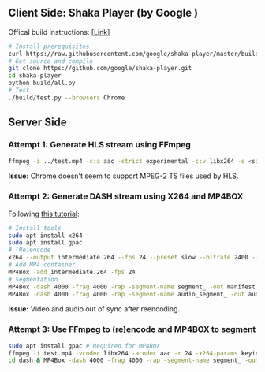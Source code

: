 ## Client Side: Shaka Player (by Google )
Offical build instructions: [[Link]](https://github.com/google/shaka-player/blob/master/docs/tutorials/welcome.md)
```bash
# Install prerequisites 
curl https://raw.githubusercontent.com/google/shaka-player/master/build/install-linux-prereqs.sh | bash
# Get source and compile
git clone https://github.com/google/shaka-player.git
cd shaka-player
python build/all.py
# Test
./build/test.py --browsers Chrome
```
## Server Side
### Attempt 1: Generate HLS stream using FFmpeg
```bash
ffmpeg -i ../test.mp4 -c:a aac -strict experimental -c:v libx264 -s <size> -aspect 16:9 -f hls -hls_list_size 1000000 -hls_time 2 index.m3u8
```
**Issue:** Chrome doesn't seem to support MPEG-2 TS files used by HLS.
### Attempt 2: Generate DASH stream using X264 and MP4BOX
Following [this tutorial](https://bitmovin.com/mp4box-dash-content-generation-x264/):
```bash
# Install tools
sudo apt install x264
sudo apt install gpac
# (Re)encode
x264 --output intermediate.264 --fps 24 --preset slow --bitrate 2400 --vbv-maxrate 4800 --vbv-bufsize 9600 --min-keyint 48 --keyint 48 --scenecut 0 --no-scenecut --pass 1 test.mp4
# Add MP4 container
MP4Box -add intermediate.264 -fps 24
# Segmentation
MP4Box -dash 4000 -frag 4000 -rap -segment-name segment_ -out manifest.mpd ../out.mp4
MP4Box -dash 4000 -frag 4000 -rap -segment-name audio_segment_ -out audio.mpd ../out.mp4#audio
```
**Issue:** Video and audio out of sync after reencoding.
### Attempt 3: Use FFmpeg to (re)encode and MP4BOX to segment
```bash
sudo apt install gpac # Required for MP4BOX
ffmpeg -i test.mp4 -vcodec libx264 -acodec aac -r 24 -x264-params keyint=48:scenecut=0 out.mp4
cd dash & MP4Box -dash 4000 -frag 4000 -rap -segment-name segment_ -out manifest.mpd ../out.mp4
```
